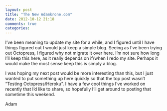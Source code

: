 ```yaml
---
layout: post
title: "The New Adamkrone.com"
date: 2012-10-12 21:18
comments: true
categories: 
---
```

I’ve been meaning to update my site for a while, and I figured until I have things figured out I would just keep a simple blog. Seeing as I’ve been trying out Octopress, I figured why not migrate it over here. I’m not sure how long I’ll keep this here, as it really depends on if/when I redo my site. Perhaps it would make the most sense keep this is simply a blog.

I was hoping my next post would be more interesting than this, but I just wanted to put something up here quickly so that the top post wasn’t “Testing Octopress/Heroku”. I have a few cool things I’ve worked on recently that I’d like to share, so hopefully I’ll get around to posting that sometime this weekend.

Adam
